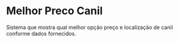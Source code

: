 # Melhor Preco Canil
Sistema que mostra qual melhor opção preço e localização de canil conforme dados fornecidos.
